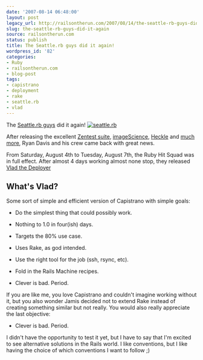 ```yaml
---
date: '2007-08-14 06:48:00'
layout: post
legacy_url: http://railsontherun.com/2007/08/14/the-seattle-rb-guys-did-it-again/
slug: the-seattle-rb-guys-did-it-again
source: railsontherun.com
status: publish
title: The Seattle.rb guys did it again!
wordpress_id: '82'
categories:
- Ruby
- railsontherun.com
- blog-post
tags:
- capistrano
- deployment
- rake
- seattle.rb
- vlad
---
```


The [Seattle.rb guys](http://seattlerb.rubyforge.org/) did it again! [![seattle.rb](http://www.zenspider.com/image/seattle/Seattle.rb.small.png)](http://seattlerb.rubyforge.org/)





After releasing the excellent [Zentest suite](http://www.zenspider.com/ZSS/Products/ZenTest/index.html), [imageScience](http://seattlerb.rubyforge.org/ImageScience.html), [Heckle](http://rubyforge.org/projects/seattlerb/) and [much more](http://rubyforge.org/projects/seattlerb/), Ryan Davis and his crew came back with great news. 





From Saturday, August 4th to Tuesday, August 7th, the Ruby Hit Squad was in full effect. After almost 4 days working almost none stop, they released [Vlad the Deployer](http://rubyhitsquad.com/Ruby_Hit_Squad.html)





## What's Vlad?





Some sort of simple and efficient version of Capistrano with simple goals:







  * Do the simplest thing that could possibly work.


  * Nothing to 1.0 in four(ish) days.


  * Targets the 80% use case.


  * Uses Rake, as god intended.


  * Use the right tool for the job (ssh, rsync, etc).


  * Fold in the Rails Machine recipes.


  * Clever is bad. Period.





If you are like me, you love Capistrano and couldn't imagine working without it, but you also wonder Jamis decided not to extend Rake instead of creating something similar but not really. You would also really appreciate the last objective:







  * Clever is bad. Period.





I didn't have the opportunity to test it yet, but I have to say that I'm excited to see alternative solutions in the Rails world. I like conventions, but I like having the choice of which conventions I want to follow ;)  
